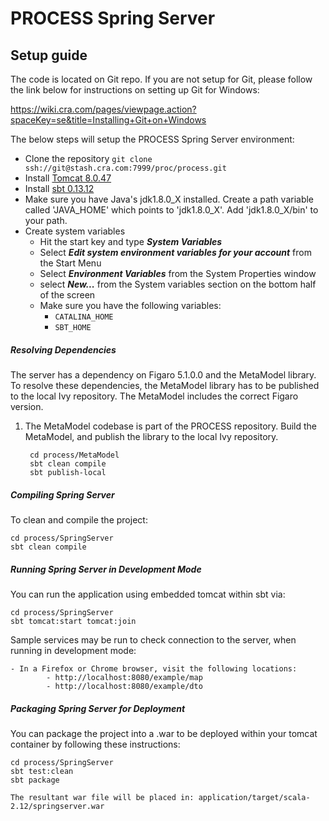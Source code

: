 # PROCESS Spring Server

## Setup guide

The code is located on Git repo.
If you are not setup for Git, please follow the link below for instructions on setting up Git for Windows:

https://wiki.cra.com/pages/viewpage.action?spaceKey=se&title=Installing+Git+on+Windows

The below steps will setup the PROCESS Spring Server environment:

- Clone the repository `git clone ssh://git@stash.cra.com:7999/proc/process.git`
- Install [Tomcat 8.0.47](https://tomcat.apache.org/download-80.cgi)
- Install [sbt 0.13.12](www.scala-sbt.org/release/docs/Installing-sbt-on-Windows.html)
- Make sure you have Java's jdk1.8.0_X installed. Create a path variable called 'JAVA_HOME' which points to 'jdk1.8.0_X'. Add 'jdk1.8.0_X/bin' to your path.
- Create system variables
	- Hit the start key and type ***System Variables***
	- Select ***Edit system environment variables for your account*** from the Start Menu
	- Select ***Environment Variables*** from the System Properties window
	- select ***New...*** from the System variables section on the bottom half of the screen
	- Make sure you have the following variables:
		- `CATALINA_HOME`
		- `SBT_HOME` 			

##### Resolving Dependencies

The server has a dependency on Figaro 5.1.0.0 and the MetaModel library.
To resolve these dependencies, the MetaModel library has to be published 
to the local Ivy repository. The MetaModel includes the correct Figaro version.

1. The MetaModel codebase is part of the PROCESS repository. Build the MetaModel,
   and publish the library to the local Ivy repository.
   ```
    cd process/MetaModel
    sbt clean compile
    sbt publish-local
   ```

##### Compiling Spring Server

To clean and compile the project:
```
cd process/SpringServer
sbt clean compile
```

##### Running Spring Server in Development Mode

You can run the application using embedded tomcat within sbt via:
```
cd process/SpringServer
sbt tomcat:start tomcat:join
```

Sample services may be run to check connection to the server, when running in development mode:

```
- In a Firefox or Chrome browser, visit the following locations:
		- http://localhost:8080/example/map
		- http://localhost:8080/example/dto
```

##### Packaging Spring Server for Deployment

You can package the project into a .war to be deployed within your tomcat container by following these instructions:
```
cd process/SpringServer
sbt test:clean
sbt package

The resultant war file will be placed in: application/target/scala-2.12/springserver.war
```



